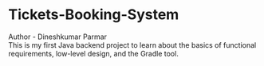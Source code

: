 # Tickets-Booking-System
Author - Dineshkumar Parmar
<br>
This is my first Java backend project to learn about the basics of functional requirements, low-level design, and the Gradle tool.

